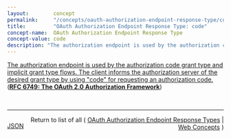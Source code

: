 ```yaml
---
layout:        concept
permalink:     "/concepts/oauth-authorization-endpoint-response-type/code"
title:         "OAuth Authorization Endpoint Response Type: code"
concept-name:  OAuth Authorization Endpoint Response Type
concept-value: code
description: "The authorization endpoint is used by the authorization code grant type and implicit grant type flows. The client informs the authorization server of the desired grant type by using \"code\" for requesting an authorization code."
---
```


[The authorization endpoint is used by the authorization code grant type and implicit grant type flows. The client informs the authorization server of the desired grant type by using "code" for requesting an authorization code.](http://tools.ietf.org/html/rfc6749#section-5 "Read documentation for OAuth Authorization Endpoint Response Type &#34;code&#34;") (**[RFC 6749: The OAuth 2.0 Authorization Framework](/specs/IETF/RFC/6749 "The OAuth 2.0 authorization framework enables a third-party application to obtain limited access to an HTTP service, either on behalf of a resource owner by orchestrating an approval interaction between the resource owner and the HTTP service, or by allowing the third-party application to obtain access on its own behalf. This specification replaces and obsoletes the OAuth 1.0 protocol described in RFC 5849.")**)

<br/>
<hr/>

<p style="float : left"><a href="./code.json" title="JSON representing this particular Web Concept value">JSON</a></p>
<p style="text-align: right">Return to list of all ( <a href="../oauth-authorization-endpoint-response-type/">OAuth Authorization Endpoint Response Types</a> | <a href="../">Web Concepts</a> )</p>
